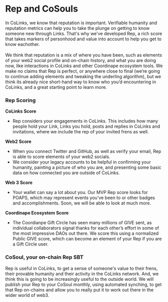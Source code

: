 # Rep and CoSouls

In CoLinks, we know that reputation is important.  Verifiable humanity and reputation metrics can help you to take the plunge on getting to know someone new through Links.  That's why we've developed Rep, a rich score that takes markers of personhood and value into account to help you get to know eachother.\
\
We think that reputation is a mix of where you have been, such as elements of your web2 social profile and on-chain history, and what you are doing now, like interactions in CoLinks and other Coordinape ecosystem tools. We make no claims that Rep is perfect, or anywhere close to final (we’re going to continue adding elements and tweaking the underling algorithm), but we think its already nice short-hand way to know who you’d encountering in CoLinks, and a great starting point to learn more.

### **Rep Scoring**

**CoLinks Score**

* Rep considers your engagements in CoLinks. This includes how many people hold your Link, Links you hold, posts and replies in CoLinks and invitations, where we include the rep of your invited frens as well.

**Web2 Score**

* When you connect Twitter and GitHub, as well as verify your email, Rep is able to score elements of your web2 socials.
* We consider your legacy accounts to be helpful in confirming your humanity, painting a picture of who you are, and presenting some basic data on how connected you are outside of CoLinks.

**Web 3 Score**

* Your wallet can say a lot about you. Our MVP Rep score looks for POAPS, which may represent events you’ve been to or other badges and accomplishments. Soon, we will be able to look at much more.

**Coordinape Ecosystem Score**

* The Coordianpe Gift Circle has seen many millions of GIVE sent, as individual collaborators signal thanks for each other’s effort in some of the most impressive DAOs out there. We score this using a normalized Public GIVE score, which can become an element of your Rep if you are a Gift Circle user.

### **CoSoul, your on-chain Rep SBT**

Rep is useful in CoLinks, to get a sense of someone's value to their frens, their provable humanity and their activity in the CoLinks network.  And, we think this is going to be increasingly useful to the outside world. We will publish your Rep to your CoSoul monthly, using automated synching, to get that Rep on-chains and allow you to really put it to work out there in the wider world of web3.
